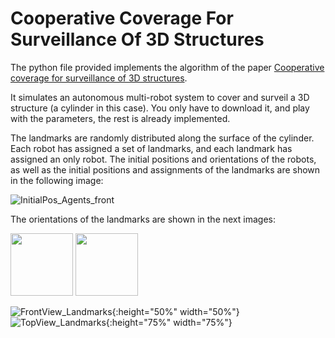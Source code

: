 # Cooperative Coverage For Surveillance Of 3D Structures

The python file provided implements the algorithm of the paper [Cooperative coverage for surveillance of 3D structures](https://ieeexplore.ieee.org/document/8205999).

It simulates an autonomous multi-robot system to cover and surveil a 3D structure (a cylinder in this case). You only have to download it, and play with the parameters, the rest is already implemented.

The landmarks are randomly distributed along the surface of the cylinder. Each robot has assigned a set of landmarks, and each landmark has assigned an only robot. The initial positions and orientations of the robots, as well as the initial positions and assignments of the landmarks are shown in the following image:

![InitialPos_Agents_front](https://user-images.githubusercontent.com/71872419/124787818-1736b500-df49-11eb-9af6-cba869280527.png)

The orientations of the landmarks are shown in the next images:

<img src="https://user-images.githubusercontent.com/71872419/124789146-4d286900-df4a-11eb-90d4-f19a56fbf4e2.png" width="100" height="100">
<img src="https://user-images.githubusercontent.com/71872419/124789154-50235980-df4a-11eb-86a2-43a2fb69bf73.png" width="100" height="100">

![FrontView_Landmarks](https://user-images.githubusercontent.com/71872419/124789146-4d286900-df4a-11eb-90d4-f19a56fbf4e2.png){:height="50%" width="50%"}
![TopView_Landmarks](https://user-images.githubusercontent.com/71872419/124789154-50235980-df4a-11eb-86a2-43a2fb69bf73.png){:height="75%" width="75%"}

